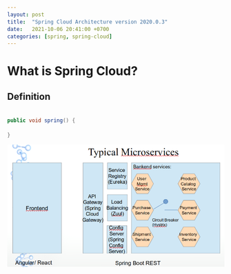 ```yaml
---
layout: post
title:  "Spring Cloud Architecture version 2020.0.3"
date:   2021-10-06 20:41:00 +0700
categories: [spring, spring-cloud]
---
```

# What is Spring Cloud?

## Definition

```Java

public void spring() {

}

```

![Spring Cloud Netflix OSS](https://raw.githubusercontent.com/skprasadu/skprasadu.github.io/master/static/img/_posts/spring-cloud-netflix-oss.png)
